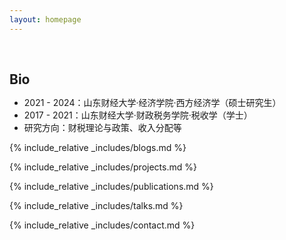 ```yaml
---
layout: homepage
---
```


<h1 id="about-me"></h1>

<h2 style="margin: 60px 0px 10px;">Bio</h2>


- 2021 - 2024：山东财经大学·经济学院·西方经济学（硕士研究生）
- 2017 - 2021：山东财经大学·财政税务学院·税收学（学士）
- 研究方向：财税理论与政策、收入分配等

{% include_relative _includes/blogs.md %}

{% include_relative _includes/projects.md %}

{% include_relative _includes/publications.md %}

<!-- {% include_relative _includes/wp.md %} -->

{% include_relative _includes/talks.md %}

{% include_relative _includes/contact.md %}

<!-- <strong style="color:#e74d3c; font-weight:600"><strong style="color:#e74d3c; font-weight:600">I am currently on the 2023-2024 academic job market, looking for faculty positions in CS, CSE, ECE, IEOR, etc., related to Artificial Intelligence, Computer Vision, and Machine Learning. Please feel free to contact me if you are interested. I am also happy to give talks on my research in related seminars.</strong></strong> -->
